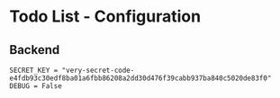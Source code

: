 # Todo List - Configuration

## Backend
```env
SECRET_KEY = "very-secret-code-e4fdb93c30edf8ba01a6fbb86208a2dd30d476f39cabb937ba840c5020de83f0"
DEBUG = False
```